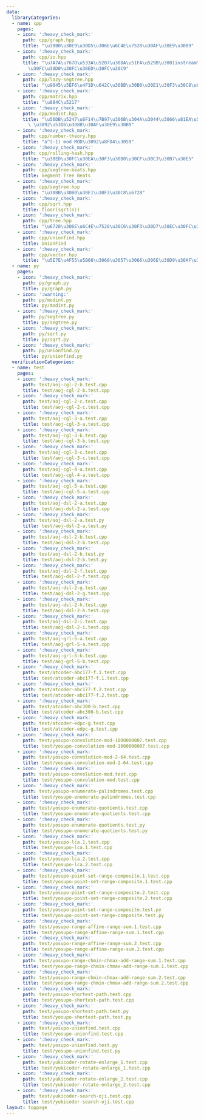 ```yaml
---
data:
  libraryCategories:
  - name: cpp
    pages:
    - icon: ':heavy_check_mark:'
      path: cpp/graph.hpp
      title: "\u30B0\u30E9\u30D5\u306E\u6C4E\u7528\u30AF\u30E9\u30B9"
    - icon: ':heavy_check_mark:'
      path: cpp/io.hpp
      title: "\u7A7A\u767D\u533A\u5207\u308A\u51FA\u529B\u3001iostream\u306E\u30AA\
        \u30FC\u30D0\u30FC\u30ED\u30FC\u30C9"
    - icon: ':heavy_check_mark:'
      path: cpp/lazy-segtree.hpp
      title: "\u9045\u5EF6\u4F1D\u642C\u30BB\u30B0\u30E1\u30F3\u30C8\u6728"
    - icon: ':heavy_check_mark:'
      path: cpp/matrix.hpp
      title: "\u884C\u5217"
    - icon: ':heavy_check_mark:'
      path: cpp/modint.hpp
      title: "\u56DB\u5247\u6F14\u7B97\u306B\u304A\u3044\u3066\u81EA\u52D5\u3067 mod\
        \ \u3092\u53D6\u308B\u30AF\u30E9\u30B9"
    - icon: ':heavy_check_mark:'
      path: cpp/number-theory.hpp
      title: "a^(-1) mod MOD\u3092\u8FD4\u3059"
    - icon: ':heavy_check_mark:'
      path: cpp/rolling-hash.hpp
      title: "\u30ED\u30FC\u30EA\u30F3\u30B0\u30CF\u30C3\u30B7\u30E5"
    - icon: ':heavy_check_mark:'
      path: cpp/segtree-beats.hpp
      title: Segment Tree Beats
    - icon: ':heavy_check_mark:'
      path: cpp/segtree.hpp
      title: "\u30BB\u30B0\u30E1\u30F3\u30C8\u6728"
    - icon: ':heavy_check_mark:'
      path: cpp/sqrt.hpp
      title: floor(sqrt(n))
    - icon: ':heavy_check_mark:'
      path: cpp/tree.hpp
      title: "\u6728\u306E\u6C4E\u7528\u30C6\u30F3\u30D7\u30EC\u30FC\u30C8"
    - icon: ':heavy_check_mark:'
      path: cpp/unionfind.hpp
      title: UnionFind
    - icon: ':heavy_check_mark:'
      path: cpp/vector.hpp
      title: "\u5E7E\u4F55\u5B66\u3068\u3057\u3066\u306E\u30D9\u30AF\u30C8\u30EB"
  - name: py
    pages:
    - icon: ':heavy_check_mark:'
      path: py/graph.py
      title: py/graph.py
    - icon: ':warning:'
      path: py/modint.py
      title: py/modint.py
    - icon: ':heavy_check_mark:'
      path: py/segtree.py
      title: py/segtree.py
    - icon: ':heavy_check_mark:'
      path: py/sqrt.py
      title: py/sqrt.py
    - icon: ':heavy_check_mark:'
      path: py/unionfind.py
      title: py/unionfind.py
  verificationCategories:
  - name: test
    pages:
    - icon: ':heavy_check_mark:'
      path: test/aoj-cgl-2-b.test.cpp
      title: test/aoj-cgl-2-b.test.cpp
    - icon: ':heavy_check_mark:'
      path: test/aoj-cgl-2-c.test.cpp
      title: test/aoj-cgl-2-c.test.cpp
    - icon: ':heavy_check_mark:'
      path: test/aoj-cgl-3-a.test.cpp
      title: test/aoj-cgl-3-a.test.cpp
    - icon: ':heavy_check_mark:'
      path: test/aoj-cgl-3-b.test.cpp
      title: test/aoj-cgl-3-b.test.cpp
    - icon: ':heavy_check_mark:'
      path: test/aoj-cgl-3-c.test.cpp
      title: test/aoj-cgl-3-c.test.cpp
    - icon: ':heavy_check_mark:'
      path: test/aoj-cgl-4-a.test.cpp
      title: test/aoj-cgl-4-a.test.cpp
    - icon: ':heavy_check_mark:'
      path: test/aoj-cgl-5-a.test.cpp
      title: test/aoj-cgl-5-a.test.cpp
    - icon: ':heavy_check_mark:'
      path: test/aoj-dsl-2-a.test.cpp
      title: test/aoj-dsl-2-a.test.cpp
    - icon: ':heavy_check_mark:'
      path: test/aoj-dsl-2-a.test.py
      title: test/aoj-dsl-2-a.test.py
    - icon: ':heavy_check_mark:'
      path: test/aoj-dsl-2-b.test.cpp
      title: test/aoj-dsl-2-b.test.cpp
    - icon: ':heavy_check_mark:'
      path: test/aoj-dsl-2-b.test.py
      title: test/aoj-dsl-2-b.test.py
    - icon: ':heavy_check_mark:'
      path: test/aoj-dsl-2-f.test.cpp
      title: test/aoj-dsl-2-f.test.cpp
    - icon: ':heavy_check_mark:'
      path: test/aoj-dsl-2-g.test.cpp
      title: test/aoj-dsl-2-g.test.cpp
    - icon: ':heavy_check_mark:'
      path: test/aoj-dsl-2-h.test.cpp
      title: test/aoj-dsl-2-h.test.cpp
    - icon: ':heavy_check_mark:'
      path: test/aoj-dsl-2-i.test.cpp
      title: test/aoj-dsl-2-i.test.cpp
    - icon: ':heavy_check_mark:'
      path: test/aoj-grl-5-a.test.cpp
      title: test/aoj-grl-5-a.test.cpp
    - icon: ':heavy_check_mark:'
      path: test/aoj-grl-5-b.test.cpp
      title: test/aoj-grl-5-b.test.cpp
    - icon: ':heavy_check_mark:'
      path: test/atcoder-abc177-f.1.test.cpp
      title: test/atcoder-abc177-f.1.test.cpp
    - icon: ':heavy_check_mark:'
      path: test/atcoder-abc177-f.2.test.cpp
      title: test/atcoder-abc177-f.2.test.cpp
    - icon: ':heavy_check_mark:'
      path: test/atcoder-abc300-b.test.cpp
      title: test/atcoder-abc300-b.test.cpp
    - icon: ':heavy_check_mark:'
      path: test/atcoder-edpc-g.test.cpp
      title: test/atcoder-edpc-g.test.cpp
    - icon: ':heavy_check_mark:'
      path: test/yosupo-convolution-mod-1000000007.test.cpp
      title: test/yosupo-convolution-mod-1000000007.test.cpp
    - icon: ':heavy_check_mark:'
      path: test/yosupo-convolution-mod-2-64.test.cpp
      title: test/yosupo-convolution-mod-2-64.test.cpp
    - icon: ':heavy_check_mark:'
      path: test/yosupo-convolution-mod.test.cpp
      title: test/yosupo-convolution-mod.test.cpp
    - icon: ':heavy_check_mark:'
      path: test/yosupo-enumerate-palindromes.test.cpp
      title: test/yosupo-enumerate-palindromes.test.cpp
    - icon: ':heavy_check_mark:'
      path: test/yosupo-enumerate-quotients.test.cpp
      title: test/yosupo-enumerate-quotients.test.cpp
    - icon: ':heavy_check_mark:'
      path: test/yosupo-enumerate-quotients.test.py
      title: test/yosupo-enumerate-quotients.test.py
    - icon: ':heavy_check_mark:'
      path: test/yosupo-lca.1.test.cpp
      title: test/yosupo-lca.1.test.cpp
    - icon: ':heavy_check_mark:'
      path: test/yosupo-lca.2.test.cpp
      title: test/yosupo-lca.2.test.cpp
    - icon: ':heavy_check_mark:'
      path: test/yosupo-point-set-range-composite.1.test.cpp
      title: test/yosupo-point-set-range-composite.1.test.cpp
    - icon: ':heavy_check_mark:'
      path: test/yosupo-point-set-range-composite.2.test.cpp
      title: test/yosupo-point-set-range-composite.2.test.cpp
    - icon: ':heavy_check_mark:'
      path: test/yosupo-point-set-range-composite.test.py
      title: test/yosupo-point-set-range-composite.test.py
    - icon: ':heavy_check_mark:'
      path: test/yosupo-range-affine-range-sum.1.test.cpp
      title: test/yosupo-range-affine-range-sum.1.test.cpp
    - icon: ':heavy_check_mark:'
      path: test/yosupo-range-affine-range-sum.2.test.cpp
      title: test/yosupo-range-affine-range-sum.2.test.cpp
    - icon: ':heavy_check_mark:'
      path: test/yosupo-range-chmin-chmax-add-range-sum.1.test.cpp
      title: test/yosupo-range-chmin-chmax-add-range-sum.1.test.cpp
    - icon: ':heavy_check_mark:'
      path: test/yosupo-range-chmin-chmax-add-range-sum.2.test.cpp
      title: test/yosupo-range-chmin-chmax-add-range-sum.2.test.cpp
    - icon: ':heavy_check_mark:'
      path: test/yosupo-shortest-path.test.cpp
      title: test/yosupo-shortest-path.test.cpp
    - icon: ':heavy_check_mark:'
      path: test/yosupo-shortest-path.test.py
      title: test/yosupo-shortest-path.test.py
    - icon: ':heavy_check_mark:'
      path: test/yosupo-unionfind.test.cpp
      title: test/yosupo-unionfind.test.cpp
    - icon: ':heavy_check_mark:'
      path: test/yosupo-unionfind.test.py
      title: test/yosupo-unionfind.test.py
    - icon: ':heavy_check_mark:'
      path: test/yukicoder-rotate-enlarge_1.test.cpp
      title: test/yukicoder-rotate-enlarge_1.test.cpp
    - icon: ':heavy_check_mark:'
      path: test/yukicoder-rotate-enlarge_2.test.cpp
      title: test/yukicoder-rotate-enlarge_2.test.cpp
    - icon: ':heavy_check_mark:'
      path: test/yukicoder-search-oji.test.cpp
      title: test/yukicoder-search-oji.test.cpp
layout: toppage
---
```

